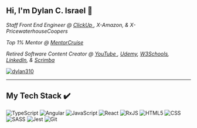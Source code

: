 ## Hi, I'm Dylan C. Israel 👋

<p><em>Staff Front End Engineer @ <a href="https://clickup.com/">ClickUp
</a>, X-Amazon, & X-PricewaterhouseCoopers
</em></p>
<p><em>Top 1% Mentor @ <a href="https://mentorcruise.com/mentor/DylanIsrael/">MentorCruise
</a>
</em></p>
<p><em>Retired Software Content Creator @ <a href="https://youtube.com/codingtutorials360">YouTube
  </a>, <a href="https://www.udemy.com/user/dylanisrael/">Udemy</a>, <a href="https://www.w3schools.com/typescript/">W3Schools</a>, <a href="https://www.linkedin.com/learning/instructors/dylan-israel">LinkedIn</a>, & <a href="https://scrimba.com/teachers/Dylan-Israel">Scrimba</a>
</em></p>

[![dylan310](https://img.shields.io/badge/dylan310-%230077B5.svg?style=for-the-badge&logo=linkedin&logoColor=white)](https://www.linkedin.com/in/dylan310/)
<!-- [![GitHub Dylan-Israel](https://img.shields.io/github/followers/Dylan-Israel?label=follow&style=social)](https://github.com/Dylan-Israel) -->

---

## My Tech Stack :heavy_check_mark:
![TypeScript](https://img.shields.io/badge/typescript-%23007ACC.svg?style=for-the-badge&logo=typescript&logoColor=white) ![Angular](https://img.shields.io/badge/angular-%23DD0031.svg?style=for-the-badge&logo=angular&logoColor=white) ![JavaScript](https://img.shields.io/badge/javascript-%23323330.svg?style=for-the-badge&logo=javascript&logoColor=%23F7DF1E) ![React](https://img.shields.io/badge/react-%2320232a.svg?style=for-the-badge&logo=react&logoColor=%2361DAFB) <img alt="RxJS" src="https://img.shields.io/badge/rxjs-%23B7178C.svg?style=for-the-badge&logo=reactivex&logoColor=white" /> ![HTML5](https://img.shields.io/badge/HTML5-E34F26?style=for-the-badge&logo=html5&logoColor=white) ![CSS](https://img.shields.io/badge/CSS3-1572B6?style=for-the-badge&logo=css3&logoColor=white) ![SASS](https://img.shields.io/badge/Sass-CC6699?style=for-the-badge&logo=sass&logoColor=white) ![Jest](https://img.shields.io/badge/Jest-C21325?style=for-the-badge&logo=jest&logoColor=white) ![Git](https://img.shields.io/badge/git-%23F05033.svg?style=for-the-badge&logo=git&logoColor=white) 


